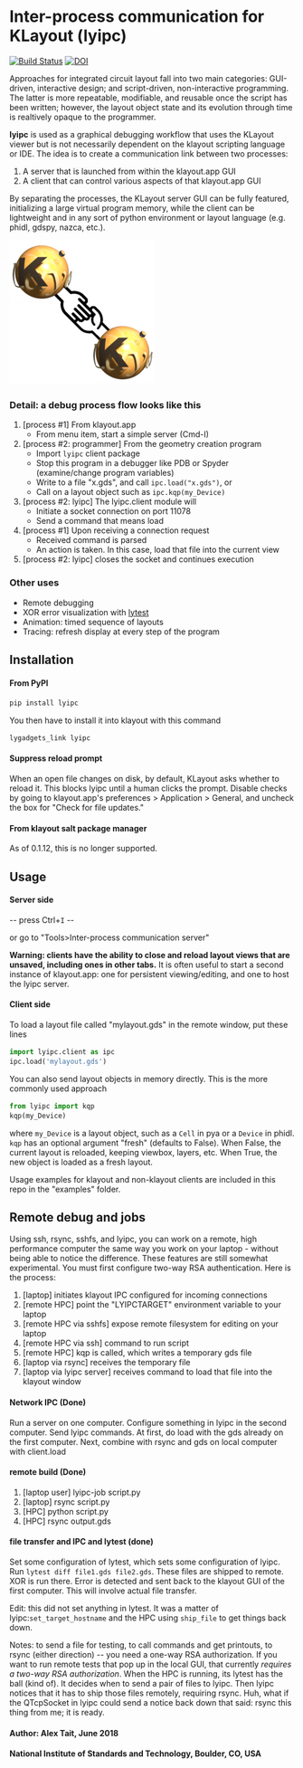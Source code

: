 # Inter-process communication for KLayout (lyipc)
[![Build Status](https://travis-ci.com/atait/klayout-ipc.svg?branch=master)](https://travis-ci.com/atait/klayout-ipc)
[![DOI](https://zenodo.org/badge/138979016.svg)](https://zenodo.org/badge/latestdoi/138979016)

Approaches for integrated circuit layout fall into two main categories: GUI-driven, interactive design; and script-driven, non-interactive programming. The latter is more repeatable, modifiable, and reusable once the script has been written; however, the layout object state and its evolution through time is realtively opaque to the programmer.

__lyipc__ is used as a graphical debugging workflow that uses the KLayout viewer but is not necessarily dependent on the klayout scripting language or IDE. The idea is to create a communication link between two processes:
1. A server that is launched from within the klayout.app GUI
2. A client that can control various aspects of that klayout.app GUI

By separating the processes, the KLayout server GUI can be fully featured, initializing a large virtual program memory, while the client can be lightweight and in any sort of python environment or layout language (e.g. phidl, gdspy, nazca, etc.).

![](icons/lyipc.png?raw=true)


### Detail: a debug process flow looks like this
1. [process #1] From klayout.app
    - From menu item, start a simple server (Cmd-I)
2. [process #2: programmer] From the geometry creation program
    - Import `lyipc` client package
    - Stop this program in a debugger like PDB or Spyder (examine/change program variables)
    - Write to a file "x.gds", and call `ipc.load("x.gds")`, or
    - Call on a layout object such as `ipc.kqp(my_Device)`
3. [process #2: lyipc] The lyipc.client module will
    - Initiate a socket connection on port 11078
    - Send a command that means load
4. [process #1] Upon receiving a connection request
    - Received command is parsed
    - An action is taken. In this case, load that file into the current view
5. [process #2: lyipc] closes the socket and continues execution

### Other uses
- Remote debugging
- XOR error visualization with [lytest](https://github.com/atait/lytest)
- Animation: timed sequence of layouts
- Tracing: refresh display at every step of the program


## Installation
#### From PyPI

```sh
pip install lyipc
```

You then have to install it into klayout with this command

```bash
lygadgets_link lyipc
```

#### Suppress reload prompt
When an open file changes on disk, by default, KLayout asks whether to reload it. This blocks lyipc until a human clicks the prompt. Disable checks by going to klayout.app's preferences > Application > General, and uncheck the box for "Check for file updates."

#### From klayout salt package manager
As of 0.1.12, this is no longer supported.


## Usage
#### Server side
-- press Ctrl+`I` --

or go to "Tools>Inter-process communication server"

__Warning: clients have the ability to close and reload layout views that are unsaved, including ones in other tabs.__ It is often useful to start a second instance of klayout.app: one for persistent viewing/editing, and one to host the lyipc server.

#### Client side
To load a layout file called "mylayout.gds" in the remote window, put these lines
```python
import lyipc.client as ipc
ipc.load('mylayout.gds')
```

You can also send layout objects in memory directly. This is the more commonly used approach
```python
from lyipc import kqp
kqp(my_Device)
```
where `my_Device` is a layout object, such as a `Cell` in pya or a `Device` in phidl. `kqp` has an optional argument "fresh" (defaults to False). When False, the current layout is reloaded, keeping viewbox, layers, etc. When True, the new object is loaded as a fresh layout.

Usage examples for klayout and non-klayout clients are included in this repo in the "examples" folder.


## Remote debug and jobs
Using ssh, rsync, sshfs, and lyipc, you can work on a remote, high performance computer the same way you work on your laptop - without being able to notice the difference. These features are still somewhat experimental. You must first configure two-way RSA authentication. Here is the process:

1. [laptop] initiates klayout IPC configured for incoming connections
1. [remote HPC] point the "LYIPCTARGET" environment variable to your laptop
1. [remote HPC via sshfs] expose remote filesystem for editing on your laptop
1. [remote HPC via ssh] command to run script
1. [remote HPC] kqp is called, which writes a temporary gds file
1. [laptop via rsync] receives the temporary file
1. [laptop via lyipc server] receives command to load that file into the klayout window

#### Network IPC (Done)
Run a server on one computer. Configure something in lyipc in the second computer. Send lyipc commands. At first, do load with the gds already on the first computer. Next, combine with rsync and gds on local computer with client.load

#### remote build (Done)
1. [laptop user] lyipc-job script.py
1. [laptop] rsync script.py
1. [HPC] python script.py
1. [HPC] rsync output.gds


#### file transfer and IPC and lytest (done)
Set some configuration of lytest, which sets some configuration of lyipc. Run `lytest diff file1.gds file2.gds`. These files are shipped to remote. XOR is run there. Error is detected and sent back to the klayout GUI of the first computer. This will involve actual file transfer.

Edit: this did not set anything in lytest. It was a matter of lyipc:`set_target_hostname` and the HPC using `ship_file` to get things back down.

Notes: to send a file for testing, to call commands and get printouts, to rsync (either direction) -- you need a one-way RSA authorization. If you want to run remote tests that pop up in the local GUI, that currently *requires a two-way RSA authorization*. When the HPC is running, its lytest has the ball (kind of). It decides when to send a pair of files to lyipc. Then lyipc notices that it has to ship those files remotely, requiring rsync. Huh, what if the QTcpSocket in lyipc could send a notice back down that said: rsync this thing from me; it is ready.


#### Author: Alex Tait, June 2018
#### National Institute of Standards and Technology, Boulder, CO, USA
